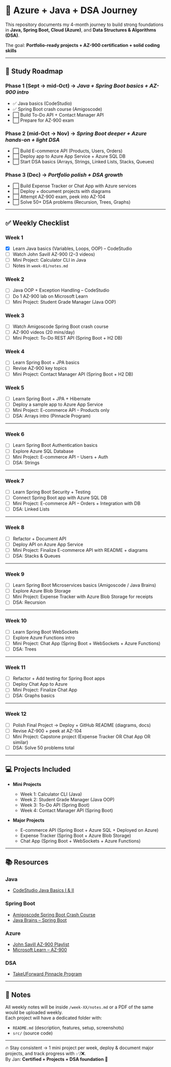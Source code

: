 # 🚀 Azure + Java + DSA Journey  

This repository documents my 4-month journey to build strong foundations in **Java, Spring Boot, Cloud (Azure)**, and **Data Structures & Algorithms (DSA)**.  

The goal: **Portfolio-ready projects + AZ-900 certification + solid coding skills**    

---

## 📅 Study Roadmap  

### Phase 1 (Sept → mid-Oct) → *Java + Spring Boot basics + AZ-900 intro*  
- ✅ Java basics (CodeStudio)   
- ✅ Spring Boot crash course (Amigoscode)   
- ⬜ Build To-Do API + Contact Manager API   
- ⬜ Prepare for AZ-900 exam    

### Phase 2 (mid-Oct → Nov) → *Spring Boot deeper + Azure hands-on + light DSA*  
- ⬜ Build E-commerce API (Products, Users, Orders)   
- ⬜ Deploy app to Azure App Service + Azure SQL DB   
- ⬜ Start DSA basics (Arrays, Strings, Linked Lists, Stacks, Queues)    

### Phase 3 (Dec) → *Portfolio polish + DSA growth*  
- ⬜ Build Expense Tracker or Chat App with Azure services   
- ⬜ Deploy + document projects with diagrams   
- ⬜ Attempt AZ-900 exam, peek into AZ-104   
- ⬜ Solve 50+ DSA problems (Recursion, Trees, Graphs)    

---

## ✅ Weekly Checklist  

### Week 1  
- [x] Learn Java basics (Variables, Loops, OOP) – CodeStudio   
- [ ] Watch John Savill AZ-900 (2–3 videos)   
- [ ] Mini Project: Calculator CLI in Java   
- [ ] Notes in `week-01/notes.md`    

### Week 2  
- [ ] Java OOP + Exception Handling – CodeStudio   
- [ ] Do 1 AZ-900 lab on Microsoft Learn   
- [ ] Mini Project: Student Grade Manager (Java OOP)    

### Week 3  
- [ ] Watch Amigoscode Spring Boot crash course   
- [ ] AZ-900 videos (20 mins/day)   
- [ ] Mini Project: To-Do REST API (Spring Boot + H2 DB)    

### Week 4  
- [ ] Learn Spring Boot + JPA basics   
- [ ] Revise AZ-900 key topics   
- [ ] Mini Project: Contact Manager API (Spring Boot + H2 DB)    

### Week 5
- [ ] Learn Spring Boot + JPA + Hibernate  
- [ ] Deploy a sample app to Azure App Service  
- [ ] Mini Project: E-commerce API – Products only  
- [ ] DSA: Arrays intro (Pinnacle Program)  

---

### Week 6
- [ ] Learn Spring Boot Authentication basics  
- [ ] Explore Azure SQL Database  
- [ ] Mini Project: E-commerce API – Users + Auth  
- [ ] DSA: Strings  

---

### Week 7
- [ ] Learn Spring Boot Security + Testing  
- [ ] Connect Spring Boot app with Azure SQL DB  
- [ ] Mini Project: E-commerce API – Orders + Integration with DB  
- [ ] DSA: Linked Lists  

---

### Week 8
- [ ] Refactor + Document API  
- [ ] Deploy API on Azure App Service  
- [ ] Mini Project: Finalize E-commerce API with README + diagrams  
- [ ] DSA: Stacks & Queues  

---

### Week 9
- [ ] Learn Spring Boot Microservices basics (Amigoscode / Java Brains)  
- [ ] Explore Azure Blob Storage  
- [ ] Mini Project: Expense Tracker with Azure Blob Storage for receipts  
- [ ] DSA: Recursion  

---

### Week 10
- [ ] Learn Spring Boot WebSockets  
- [ ] Explore Azure Functions intro  
- [ ] Mini Project: Chat App (Spring Boot + WebSockets + Azure Functions)  
- [ ] DSA: Trees  

---

### Week 11
- [ ] Refactor + Add testing for Spring Boot apps  
- [ ] Deploy Chat App to Azure  
- [ ] Mini Project: Finalize Chat App  
- [ ] DSA: Graphs basics  

---

### Week 12
- [ ] Polish Final Project → Deploy + GitHub README (diagrams, docs)  
- [ ] Revise AZ-900 + peek at AZ-104  
- [ ] Mini Project: Capstone project (Expense Tracker OR Chat App OR similar)  
- [ ] DSA: Solve 50 problems total  

---

## 💻 Projects Included 

- **Mini Projects**     
  - Week 1: Calculator CLI (Java)  
  - Week 2: Student Grade Manager (Java OOP)  
  - Week 3: To-Do API (Spring Boot)  
  - Week 4: Contact Manager API (Spring Boot)    

- **Major Projects**     
  - E-commerce API (Spring Boot + Azure SQL + Deployed on Azure)  
  - Expense Tracker (Spring Boot + Azure Blob Storage)  
  - Chat App (Spring Boot + WebSockets + Azure Functions)    

---

## 📚 Resources  

### Java  
- [CodeStudio Java Basics I & II](https://www.codingninjas.com/codestudio/guided-paths/basics-of-java)    

### Spring Boot  
- [Amigoscode Spring Boot Crash Course](https://www.youtube.com/watch?v=9SGDpanrc8U)   
- [Java Brains – Spring Boot](https://www.youtube.com/c/JavaBrainsChannel)    

### Azure  
- [John Savill AZ-900 Playlist](https://www.youtube.com/playlist?list=PLlVtbbG169nED0_vMEniWBQjSoxTsBYS3)   
- [Microsoft Learn – AZ-900](https://learn.microsoft.com/en-us/training/courses/az-900t00)    

### DSA  
- [TakeUForward Pinnacle Program](https://takeuforward.org/interview-experience/tuf-pinnacle-dsa-bootcamp/)    

---

## 📖 Notes  
All weekly notes will be inside `/week-XX/notes.md` or a PDF of the same would be uploaded weekly.   
Each project will have a dedicated folder with:   
- `README.md` (description, features, setup, screenshots)   
- `src/` (source code)    

---

🔥 Stay consistent → 1 mini project per week, deploy & document major projects, and track progress with ✅/❌.  
By Jan: **Certified + Projects + DSA foundation** 🚀